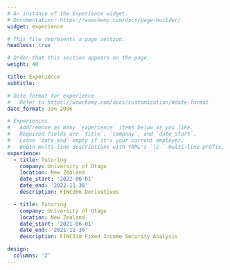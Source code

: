 ```yaml
---
# An instance of the Experience widget.
# Documentation: https://wowchemy.com/docs/page-builder/
widget: experience

# This file represents a page section.
headless: true

# Order that this section appears on the page.
weight: 40

title: Experience
subtitle:

# Date format for experience
#   Refer to https://wowchemy.com/docs/customization/#date-format
date_format: Jan 2006

# Experiences.
#   Add/remove as many `experience` items below as you like.
#   Required fields are `title`, `company`, and `date_start`.
#   Leave `date_end` empty if it's your current employer.
#   Begin multi-line descriptions with YAML's `|2-` multi-line prefix.
experience:
  - title: Tutoring
    company: University of Otago
    location: New Zealand
    date_start: '2022-06-01'
    date_end: '2022-11-30'
    description: FINC306 Derivatives

  - title: Tutoring
    company: University of Otago
    location: New Zealand
    date_start: '2021-06-01'
    date_end: '2021-11-30'
    description: FINC310 Fixed Income Security Analysis

design:
  columns: '2'
---
```

